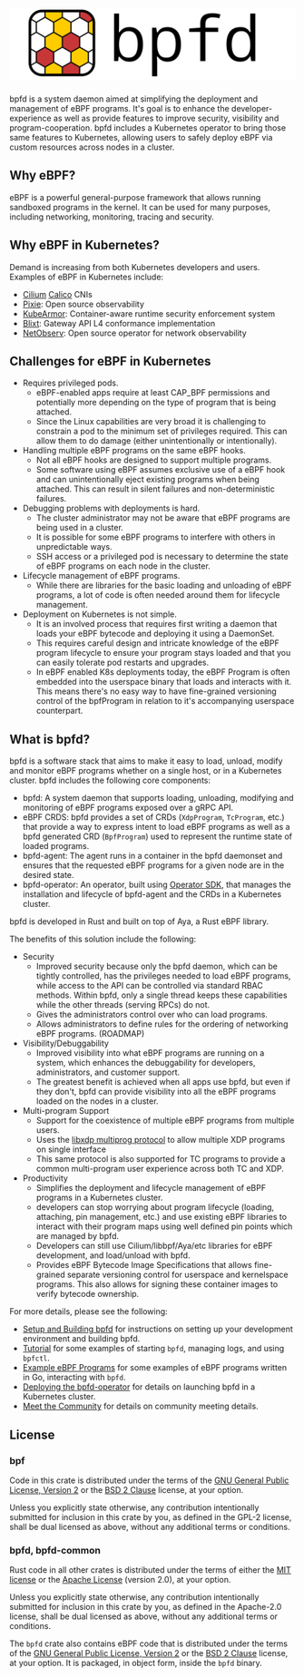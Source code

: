 # [![Welcome to bpfd](./img/bpfd.svg)](https://bpfd.netlify.app/)

bpfd is a system daemon aimed at simplifying the deployment and management of eBPF programs.
It's goal is to enhance the developer-experience as well as provide features to improve security,
visibility and program-cooperation.
bpfd includes a Kubernetes operator to bring those same features to Kubernetes, allowing users to
safely deploy eBPF via custom resources across nodes in a cluster.

## Why eBPF?

eBPF is a powerful general-purpose framework that allows running sandboxed
programs in the kernel.  It can be used for many purposes, including networking,
monitoring, tracing and security.

## Why eBPF in Kubernetes?

Demand is increasing from both Kubernetes developers and users. Examples of eBPF
in Kubernetes include:

- [Cilium](https://cilium.io/)
  [Calico](https://www.tigera.io/project-calico/) CNIs 
- [Pixie](https://px.dev/): Open source observability
- [KubeArmor](https://kubearmor.io/): Container-aware runtime security
  enforcement system
- [Blixt](https://github.com/Kong/blixt): Gateway API L4 conformance
  implementation
- [NetObserv](https://github.com/netobserv): Open source operator for network
  observability 

## Challenges for eBPF in Kubernetes

- Requires privileged pods.
  - eBPF-enabled apps require at least CAP_BPF permissions and potentially more
    depending on the type of program that is being attached.
  - Since the Linux capabilities are very broad it is challenging to constrain a
    pod to the minimum set of privileges required. This can allow them to do
    damage (either unintentionally or intentionally).
- Handling multiple eBPF programs on the same eBPF hooks.
  - Not all eBPF hooks are designed to support multiple programs.
  - Some software using eBPF assumes exclusive use of a eBPF hook and can
    unintentionally eject existing programs when being attached. This can result
    in silent failures and non-deterministic failures.
- Debugging problems with deployments is hard.
  - The cluster administrator may not be aware that eBPF programs are being used
    in a cluster.
  - It is possible for some eBPF programs to interfere with others in
    unpredictable ways.
  - SSH access or a privileged pod is necessary to determine the state of eBPF
    programs on each node in the cluster.
- Lifecycle management of eBPF programs.
  - While there are libraries for the basic loading and unloading of eBPF
    programs, a lot of code is often needed around them for lifecycle
    management.
- Deployment on Kubernetes is not simple.
  - It is an involved process that requires first writing a daemon that loads
    your eBPF bytecode and deploying it using a DaemonSet.
  - This requires careful design and intricate knowledge of the eBPF program
    lifecycle to ensure your program stays loaded and that you can easily
    tolerate pod restarts and upgrades.
  - In eBPF enabled K8s deployments today, the eBPF Program is often embedded into
    the userspace binary that loads and interacts with it. This means there's no
    easy way to have fine-grained versioning control of the bpfProgram in
    relation to it's accompanying userspace counterpart.

## What is bpfd?

bpfd is a software stack that aims to make it easy to load, unload, modify and
monitor eBPF programs whether on a single host, or in a Kubernetes cluster.
bpfd includes the following core components:

  - bpfd: A system daemon that supports loading, unloading, modifying and
    monitoring of eBPF programs exposed over a gRPC API.
  - eBPF CRDS: bpfd provides a set of CRDs (`XdpProgram`, `TcProgram`, etc.)
    that provide a way to express intent to load eBPF programs as well as a bpfd
    generated CRD (`BpfProgram`) used to represent the runtime state of loaded
    programs.
  - bpfd-agent: The agent runs in a container in the bpfd daemonset and ensures
    that the requested eBPF programs for a given node are in the desired state.
  - bpfd-operator: An operator, built using [Operator
    SDK](https://sdk.operatorframework.io/), that manages the installation and
    lifecycle of bpfd-agent and the CRDs in a Kubernetes cluster.

bpfd is developed in Rust and built on top of Aya, a Rust eBPF library.

The benefits of this solution include the following:

- Security
  - Improved security because only the bpfd daemon, which can be tightly
    controlled, has the privileges needed to load eBPF programs, while access to
    the API can be controlled via standard RBAC methods.  Within bpfd, only a
    single thread keeps these capabilities while the other threads (serving
    RPCs) do not.
  - Gives the administrators control over who can load programs.
  - Allows administrators to define rules for the ordering of networking eBPF
    programs. (ROADMAP)
- Visibility/Debuggability
  - Improved visibility into what eBPF programs are running on a system, which
    enhances the debuggability for developers, administrators, and customer
    support.
  - The greatest benefit is achieved when all apps use bpfd, but even if they
    don't, bpfd can provide visibility into all the eBPF programs loaded on the
    nodes in a cluster.
- Multi-program Support
  - Support for the coexistence of multiple eBPF programs from multiple users.
  - Uses the [libxdp multiprog
    protocol](https://github.com/xdp-project/xdp-tools/blob/master/lib/libxdp/protocol.org)
    to allow multiple XDP programs on single interface
  - This same protocol is also supported for TC programs to provide a common
    multi-program user experience across both TC and XDP.
- Productivity
  - Simplifies the deployment and lifecycle management of eBPF programs in a
    Kubernetes cluster.
  - developers can stop worrying about program lifecycle (loading, attaching,
    pin management, etc.) and use existing eBPF libraries to interact with their
    program maps using well defined pin points which are managed by bpfd.
  - Developers can still use Cilium/libbpf/Aya/etc libraries for eBPF
    development, and load/unload with bpfd.
  - Provides eBPF Bytecode Image Specifications that allows fine-grained separate
    versioning control for userspace and kernelspace programs.  This also allows
    for signing these container images to verify bytecode ownership.

For more details, please see the following:

- [Setup and Building bpfd](./getting-started/building-bpfd.md) for
  instructions on setting up your development environment and building bpfd.
- [Tutorial](./getting-started/tutorial.md) for some examples of starting
  `bpfd`, managing logs, and using `bpfctl`.
- [Example eBPF Programs](./getting-started/example-bpf.md) for some
  examples of eBPF programs written in Go, interacting with `bpfd`.
- [Deploying the bpfd-operator](./developer-guide/operator-quick-start.md) for details on launching
  bpfd in a Kubernetes cluster.
- [Meet the Community](./governance/MEETINGS.md) for details on community meeting details.

## License

### bpf

Code in this crate is distributed under the terms of the [GNU General Public License, Version 2] or the [BSD 2 Clause] license, at your option.

Unless you explicitly state otherwise, any contribution intentionally submitted
for inclusion in this crate by you, as defined in the GPL-2 license, shall be
dual licensed as above, without any additional terms or conditions.

### bpfd, bpfd-common

Rust code in all other crates is distributed under the terms of either the [MIT license] or the [Apache License] (version 2.0), at your option.

Unless you explicitly state otherwise, any contribution intentionally submitted
for inclusion in this crate by you, as defined in the Apache-2.0 license, shall
be dual licensed as above, without any additional terms or conditions.

The `bpfd` crate also contains eBPF code that is distributed under the terms of
the [GNU General Public License, Version 2] or the [BSD 2 Clause] license, at
your option. It is packaged, in object form, inside the `bpfd` binary.

[MIT license]: LICENSE-MIT
[Apache license]: LICENSE-APACHE
[GNU General Public License, Version 2]: LICENSE-GPL2
[BSD 2 Clause]: LICENSE-BSD2
